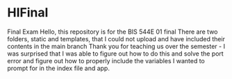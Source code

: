 # HIFinal
Final Exam
Hello, this repository is for the BIS 544E 01 final
There are two folders, static and templates, that I could not upload and have included their contents in the main branch
Thank you for teaching us over the semester - I was surprised that I was able to figure out how to do this and solve the port error and figure out how to properly include the variables I wanted to prompt for in the index file and app.
